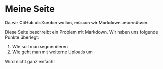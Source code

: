 # Meine Seite

Da wir GitHub als Kunden wollen, müssen wir Markdown unterstützen.

Diese Seite beschreibt ein Problem mit Markdown. Wir haben uns folgende Punkte überlegt:

1. Wie soll man segmentieren
2. Wie geht man mit weiterne Uploads um

Wird nicht ganz einfach!
